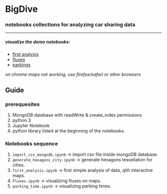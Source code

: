 # BigDive
### notebooks collections for analyzing car sharing data

 --- 
 
##### visualize the demo notebooks:
+ [first analysis](http://nbviewer.jupyter.org/github/CityChrone/BigDive/blob/master/first%20analysis%20of%20booking%20-%20%20BigDive.ipynb)
+ [fluxes](http://nbviewer.jupyter.org/github/CityChrone/BigDive/blob/master/Fluxes-bigDive.ipynb)
+ [parkings](http://nbviewer.jupyter.org/github/CityChrone/BigDive/blob/master/parking-time%20--%20bigDive.ipynb)

*on chrome maps not working, use firefox/safari or other browsers*

## Guide
### prerequesites
1. MongoDB database with readWrite & create_index permissions
1. python 3
1. Jupyter Notebook
1. python library listed at the beginning of the notebooks.

### Notebooks sequence
1. ```import_csv_mongodb.ipynb``` -> import csv file inside mongoDB database.
1. ```generate_hexagons_city.ipynb``` -> generate hexagons tessellation for cities.
1. ```first_analysis.ipynb``` -> first simple analysis of data, qith interactive maps.
1. ```Fluxes.ipynb``` -> visualizing fluxes on maps.
1. ```parking_time.ipynb``` -> visualizing parking times.


